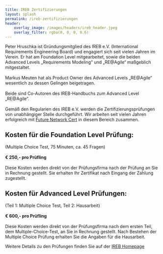 ```yaml
---
title: IREB Zertifizierungen
layout: splash
permalink: /ireb-zertifizierungen
header:
    overlay_image: /images/headers/ireb_header.jpeg
    overlay_filter: rgba(0, 0, 0, 0.6)
---
```


<div class="splash_text" markdown="1"> 

Peter Hruschka ist Gründungsmitglied des IREB e.V. (International Requirements Engineering Board) und engagiert sich 
seit vielen Jahren im Verein. Er hat am Foundation Level mitgearbeitet, sowie die beiden Advanced Levels 
„Requirements Modeling“ und „RE@Agile“ maßgeblich mitgestaltet.
<br><br>
Markus Meuten hat als Product Owner des Advanced Levels „RE@Agile“ wesentlich zu dessen Gelingen beigetragen.
<br><br>
Beide sind Co-Autoren des IREB-Handbuchs zum Advanced Level „RE@Agile“.
<br><br>
Gemäß den Regularien des IREB e.V. werden die Zertifizierungsprüfungen von unabhängiger Stelle durchgeführt. 
Wir arbeiten seit vielen Jahren erfolgreich mit 
[Future Network Cert](http://www.future-network-cert.at/de/future-network-cert/index.html) in diesem Bereich zusammen.

<div class="grid-container small-container" markdown="1">
<div class="box light_blue" markdown="1">

## Kosten für die Foundation Level Prüfung:
(Multiple Choice Test, 75 Minuten, ca. 45 Fragen)
<br><br>
**€ 250,- pro Prüfling**
<br><br>
Diese Kosten werden direkt von der Prüfungsfirma nach der Prüfung an Sie in Rechnung gestellt. 
Sie erhalten Ihr Zertifikat nach Eingang der Zahlung zugestellt.

</div>

<div class="box light_blue" markdown="1">

## Kosten für Advanced Level Prüfungen:
(Teil 1: Multiple Choice Test, Teil 2: Hausarbeit)
<br><br>
**€ 600,- pro Prüfling**
<br><br>
Diese Kosten werden direkt von der Prüfungsfirma nach dem ersten Teil, dem Multiple-Choice-Test, an Sie in Rechnung gestellt.
Nach Bestehen der Multiple Choice Prüfung erhalten Sie die Angaben für die Hausarbeit.

</div>

</div>

Weitere Details zu den Prüfungen finden Sie auf der [IREB Homepage](https://www.ireb.org/de/exams/)
</div>